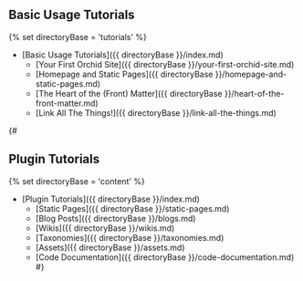 ---
---

## Basic Usage Tutorials
{% set directoryBase = 'tutorials' %}
* [Basic Usage Tutorials]({{ directoryBase }}/index.md)
    * [Your First Orchid Site]({{ directoryBase }}/your-first-orchid-site.md)
    * [Homepage and Static Pages]({{ directoryBase }}/homepage-and-static-pages.md)
    * [The Heart of the (Front) Matter]({{ directoryBase }}/heart-of-the-front-matter.md)
    * [Link All The Things!]({{ directoryBase }}/link-all-the-things.md)

{#
## Plugin Tutorials
{% set directoryBase = 'content' %}
* [Plugin Tutorials]({{ directoryBase }}/index.md)
    * [Static Pages]({{ directoryBase }}/static-pages.md)
    * [Blog Posts]({{ directoryBase }}/blogs.md)
    * [Wikis]({{ directoryBase }}/wikis.md)
    * [Taxonomies]({{ directoryBase }}/taxonomies.md)
    * [Assets]({{ directoryBase }}/assets.md)
    * [Code Documentation]({{ directoryBase }}/code-documentation.md)
#}
